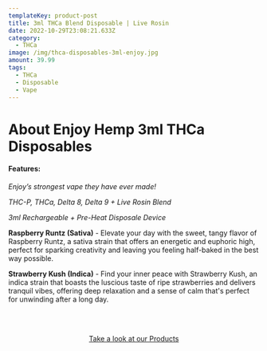 ```yaml
---
templateKey: product-post
title: 3ml THCa Blend Disposable | Live Rosin
date: 2022-10-29T23:08:21.633Z
category:
  - THCa
image: /img/thca-disposables-3ml-enjoy.jpg
amount: 39.99
tags:
  - THCa
  - Disposable
  - Vape
---
```

# **About Enjoy Hemp 3ml THCa Disposables**

#### Features:

*Enjoy’s strongest vape they have ever made!*

*THC-P, THCa, Delta 8, Delta 9 + Live Rosin Blend*

*3ml Rechargeable + Pre-Heat Disposale Device*

**Raspberry Runtz (Sativa)** - Elevate your day with the sweet, tangy flavor of Raspberry Runtz, a sativa strain that offers an energetic and euphoric high, perfect for sparking creativity and leaving you feeling half-baked in the best way possible.

**Strawberry Kush (Indica)** - Find your inner peace with Strawberry Kush, an indica strain that boasts the luscious taste of ripe strawberries and delivers tranquil vibes, offering deep relaxation and a sense of calm that's perfect for unwinding after a long day.

<br><br>

<Center><a class="link-view-more-products" target="_blank" href="https://capitalamericanshaman.com/products">Take a look at our Products</a></Center>